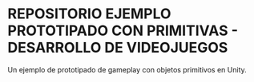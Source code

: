 # REPOSITORIO EJEMPLO PROTOTIPADO CON PRIMITIVAS - DESARROLLO DE VIDEOJUEGOS

Un ejemplo de prototipado de gameplay con objetos primitivos en Unity.